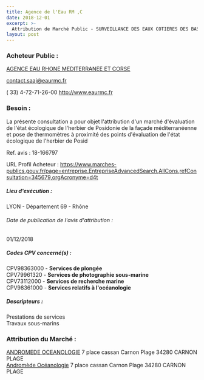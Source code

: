 ```yaml
---
title: Agence de l'Eau RM ,C
date: 2018-12-01
excerpt: >-
  Attribution de Marché Public - SURVEILLANCE DES EAUX COTIERES DES BASSINS RHONE MEDITERRANEE ET CORSE
layout: post
---
```


### Acheteur Public : 
<a href="/acheteur-32/siren-186901559"> AGENCE EAU RHONE MEDITERRANEE ET CORSE</a><br/>



contact.saaj@eaurmc.fr

( 33) 4-72-71-26-00
http://www.eaurmc.fr
### Besoin :

La présente consultation a pour objet l'attribution d'un marché d'évaluation de l'état écologique de l'herbier de Posidonie de la façade méditerranéenne et pose de thermomètres à proximité des points d'évaluation de l'état écologique de l'herbier de Posid

Ref. avis : 18-166797

URL Profil Acheteur : https://www.marches-publics.gouv.fr/page=entreprise.EntrepriseAdvancedSearch,AllCons,refConsultation=345679,orgAcronyme=d4t

##### Lieu d'exécution :

LYON - Département 69 - Rhône

###### Date de publication de l'avis d'attribution : 
01/12/2018

##### Codes CPV concerné(s) :
CPV98363000 - **Services de plongée** <br/>
CPV79961320 - **Services de photographie sous-marine** <br/>
CPV73112000 - **Services de recherche marine** <br/>
CPV98361000 - **Services relatifs à l'océanologie** <br/>

##### Descripteurs :
Prestations de services <br/>
Travaux sous-marins <br/>

### Attribution du Marché :
<a href="/entreprise-265/siren-503122418"> ANDROMEDE OCEANOLOGIE</a>    7 place cassan Carnon Plage 34280 CARNON PLAGE <br/>
<a href="/entreprise-265/siren-503122418"> Andromède Océanologie</a>    7 place cassan Carnon Plage 34280 CARNON PLAGE <br/>
